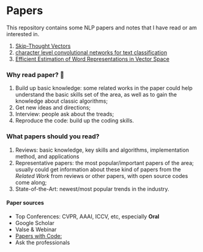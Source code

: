 # Papers 

This repository contains some NLP papers and notes that I have read or am interested in.


1. [Skip-Thought Vectors](https://github.com/ffflora/papers/tree/master/Skip-Thought%20Vectors)  
2. [character level convolutional networks for text classification](https://github.com/ffflora/papers/tree/master/character-level-convolutional-networks-for-text-classification)
3. [Efficient Estimation of Word Representations in Vector Space](https://github.com/ffflora/papers/tree/master/Efficient%20Estimation%20of%20Word%20Representations%20in%20Vector%20Space)

### Why read paper? :page_with_curl: 

1. Build up basic knowledge: some related works in the paper could help understand the basic skills set of the area, as well as to gain the knowledge about classic algorithms;
2. Get new ideas and directions;
3. Interview: people ask about the treads;
4. Reproduce the code: build up the coding skills.

### What papers should you read?

1. Reviews: basic knowledge, key skills and algorithms, implementation method, and applications
2. Representative papers: the most popular/important papers of the area; usually could get information about these kind of papers from the *Related Work* from reviews or other papers, with open source codes come along; 
3. State-of-the-Art: newest/most popular trends in the industry.

#### Paper sources

- Top Conferences: CVPR, AAAI, ICCV, etc, especially **Oral**
- Google Scholar
- Valse & Webinar 
- [Papers with Code: ](https://paperswithcode.com)
- Ask the professionals 
